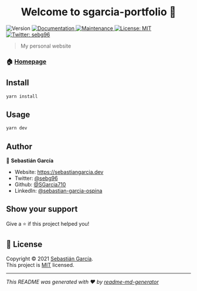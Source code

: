 <h1 align="center">Welcome to sgarcia-portfolio 👋</h1>
<p>
  <img alt="Version" src="https://img.shields.io/badge/version-0.0.9-blue.svg?cacheSeconds=2592000" />
  <a href="https://github.com/SGarcia710/sgarcia-portfolio-nextjs#readme" target="_blank">
    <img alt="Documentation" src="https://img.shields.io/badge/documentation-yes-brightgreen.svg" />
  </a>
  <a href="https://github.com/SGarcia710/sgarcia-portfolio-nextjs/graphs/commit-activity" target="_blank">
    <img alt="Maintenance" src="https://img.shields.io/badge/Maintained%3F-yes-green.svg" />
  </a>
  <a href="https://github.com/SGarcia710/sgarcia-portfolio-nextjs/blob/master/LICENSE" target="_blank">
    <img alt="License: MIT" src="https://img.shields.io/github/license/SGarcia710/sgarcia-portfolio" />
  </a>
  <a href="https://twitter.com/sebg96" target="_blank">
    <img alt="Twitter: sebg96" src="https://img.shields.io/twitter/follow/sebg96.svg?style=social" />
  </a>
</p>

> My personal website

### 🏠 [Homepage](https://sebastiangarcia.dev)

## Install

```sh
yarn install
```

## Usage

```sh
yarn dev
```

## Author

👤 **Sebastián García**

- Website: https://sebastiangarcia.dev
- Twitter: [@sebg96](https://twitter.com/sebg96)
- Github: [@SGarcia710](https://github.com/SGarcia710)
- LinkedIn: [@sebastian-garcia-ospina](https://linkedin.com/in/sebastian-garcia-ospina)

## Show your support

Give a ⭐️ if this project helped you!

## 📝 License

Copyright © 2021 [Sebastián García](https://github.com/SGarcia710).<br />
This project is [MIT](https://github.com/SGarcia710/sgarcia-portfolio-nextjs/blob/master/LICENSE) licensed.

---

_This README was generated with ❤️ by [readme-md-generator](https://github.com/kefranabg/readme-md-generator)_
